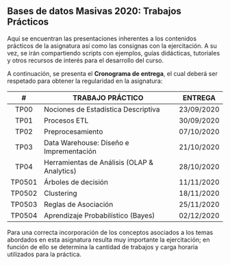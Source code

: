 ## Bases de datos Masivas 2020: Trabajos Prácticos

Aquí se encuentran las presentaciones inherentes a los contenidos prácticos de la asignatura así como las consignas con la ejercitación. A su vez, se irán compartiendo scripts con ejemplos, guías didácticas, tutoriales y otros recursos de interés para el desarrollo del curso.

A continuación, se presenta el __Cronograma de entrega__, el cual deberá ser respetado para obtener la regularidad en la asignatura:

|    #   | TRABAJO PRÁCTICO                            |   ENTREGA  |
|:------:|---------------------------------------------|:----------:|
|  TP00  | Nociones de Estadística Descriptiva         | 23/09/2020 |
|  TP01  | Procesos ETL                                | 30/09/2020 |
|  TP02  | Preprocesamiento                            | 07/10/2020 |
|  TP03  | Data Warehouse: Diseño e Imprementación     | 21/10/2020 |
|  TP04  | Herramientas de Análisis (OLAP & Analytics) | 28/10/2020 |
| TP0501 | Árboles de decisión                         | 11/11/2020 |
| TP0502 | Clustering                                  | 18/11/2020 |
| TP0503 | Reglas de Asociación                        | 25/11/2020 |
| TP0504 | Aprendizaje Probabilístico (Bayes)          | 02/12/2020 |

Para una correcta incorporación de los conceptos asociados a los temas abordados en esta asignatura resulta muy importante la ejercitación; en función de ello se determina la cantidad de trabajos y carga horaria utilizados para la práctica.
